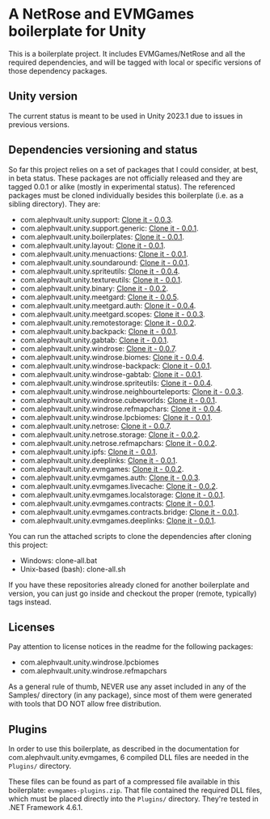 # A NetRose and EVMGames boilerplate for Unity

This is a boilerplate project. It includes EVMGames/NetRose and all the required dependencies, and will be tagged with local or specific versions of those dependency packages.

Unity version
-------------

The current status is meant to be used in Unity 2023.1 due to issues in previous versions.

Dependencies versioning and status
----------------------------------

So far this project relies on a set of packages that I could consider, at best, in beta status. These packages are not officially released and they are tagged 0.0.1 or alike (mostly in experimental status). The referenced packages must be cloned individually besides this boilerplate (i.e. as a sibling directory). They are:

 - com.alephvault.unity.support: [Clone it - 0.0.3](https://github.com/AlephVault/unity-support/tree/0.0.3).
 - com.alephvault.unity.support.generic: [Clone it - 0.0.1](https://github.com/AlephVault/unity-support-generic/tree/0.0.1).
 - com.alephvault.unity.boilerplates: [Clone it - 0.0.1](https://github.com/AlephVault/unity-boilerplates/tree/0.0.1).
 - com.alephvault.unity.layout: [Clone it - 0.0.1](https://github.com/AlephVault/unity-layout/tree/0.0.1).
 - com.alephvault.unity.menuactions: [Clone it - 0.0.1](https://github.com/AlephVault/unity-menu-actions/tree/0.0.1).
 - com.alephvault.unity.soundaround: [Clone it - 0.0.1](https://github.com/AlephVault/unity-soundaround/tree/0.0.1).
 - com.alephvault.unity.spriteutils: [Clone it - 0.0.4](https://github.com/AlephVault/unity-spriteutils/tree/0.0.4).
 - com.alephvault.unity.textureutils: [Clone it - 0.0.1](https://github.com/AlephVault/unity-textureutils/tree/0.0.1).
 - com.alephvault.unity.binary: [Clone it - 0.0.2](https://github.com/AlephVault/unity-binary/tree/0.0.2).
 - com.alephvault.unity.meetgard: [Clone it - 0.0.5](https://github.com/AlephVault/unity-meetgard/tree/0.0.5).
 - com.alephvault.unity.meetgard.auth: [Clone it - 0.0.4](https://github.com/AlephVault/unity-meetgard-auth/tree/0.0.4).
 - com.alephvault.unity.meetgard.scopes: [Clone it - 0.0.3](https://github.com/AlephVault/unity-meetgard-scopes/tree/0.0.3).
 - com.alephvault.unity.remotestorage: [Clone it - 0.0.2](https://github.com/AlephVault/unity-remotestorage/tree/0.0.2).
 - com.alephvault.unity.backpack: [Clone it - 0.0.1](https://github.com/AlephVault/unity-backpack/tree/0.0.1).
 - com.alephvault.unity.gabtab: [Clone it - 0.0.1](https://github.com/AlephVault/unity-gabtab/tree/0.0.1).
 - com.alephvault.unity.windrose: [Clone it - 0.0.7](https://github.com/AlephVault/unity-windrose/tree/0.0.7).
 - com.alephvault.unity.windrose.biomes: [Clone it - 0.0.4](https://github.com/AlephVault/unity-windrose-biomes/tree/0.0.4).
 - com.alephvault.unity.windrose-backpack: [Clone it - 0.0.1](https://github.com/AlephVault/unity-windrose-backpack-plugin/tree/0.0.1).
 - com.alephvault.unity.windrose-gabtab: [Clone it - 0.0.1](https://github.com/AlephVault/unity-windrose-gabtab-plugin/tree/0.0.1).
 - com.alephvault.unity.windrose.spriteutils: [Clone it - 0.0.4](https://github.com/AlephVault/unity-windrose-spriteutils/tree/0.0.4).
 - com.alephvault.unity.windrose.neighbourteleports: [Clone it - 0.0.3](https://github.com/AlephVault/unity-windrose-neighbourteleports/tree/0.0.3).
 - com.alephvault.unity.windrose.cubeworlds: [Clone it - 0.0.1](https://github.com/AlephVault/unity-windrose-cubeworlds/tree/0.0.1).
 - com.alephvault.unity.windrose.refmapchars: [Clone it - 0.0.4](https://github.com/AlephVault/unity-windrose-refmapchars/tree/0.0.4).
 - com.alephvault.unity.windrose.lpcbiomes: [Clone it - 0.0.1](https://github.com/AlephVault/unity-windrose-lpcbiomes/0.0.1).
 - com.alephvault.unity.netrose: [Clone it - 0.0.7](https://github.com/AlephVault/unity-netrose/tree/0.0.7).
 - com.alephvault.unity.netrose.storage: [Clone it - 0.0.2](https://github.com/AlephVault/unity-netrose-storage/tree/0.0.2).
 - com.alephvault.unity.netrose.refmapchars: [Clone it - 0.0.2](https://github.com/AlephVault/unity-netrose-refmapchars/tree/0.0.2).
 - com.alephvault.unity.ipfs: [Clone it - 0.0.1](https://github.com/AlephVault/unity-ipfs/tree/0.0.1).
 - com.alephvault.unity.deeplinks: [Clone it - 0.0.1](https://github.com/AlephVault/unity-deeplinks.git/tree/0.0.1).
 - com.alephvault.unity.evmgames: [Clone it - 0.0.2](https://github.com/AlephVault/unity-evmgames/tree/0.0.2).
 - com.alephvault.unity.evmgames.auth: [Clone it - 0.0.3](https://github.com/AlephVault/unity-evmgames-auth/tree/0.0.3).
 - com.alephvault.unity.evmgames.livecache: [Clone it - 0.0.2](https://github.com/AlephVault/unity-evmgames-livecache/tree/0.0.2).
 - com.alephvault.unity.evmgames.localstorage: [Clone it - 0.0.1](https://github.com/AlephVault/unity-evmgames-localstorage/tree/0.0.1).
 - com.alephvault.unity.evmgames.contracts: [Clone it - 0.0.1](https://github.com/AlephVault/unity-evmgames-contracts.git/tree/0.0.1).
 - com.alephvault.unity.evmgames.contracts.bridge: [Clone it - 0.0.1](https://github.com/AlephVault/unity-evmgames-bridge-contract/tree/0.0.1).
 - com.alephvault.unity.evmgames.deeplinks: [Clone it - 0.0.1](https://github.com/AlephVault/unity-evmgames-deeplinks.git/tree/0.0.1).

You can run the attached scripts to clone the dependencies after cloning this project:

 - Windows: clone-all.bat
 - Unix-based (bash): clone-all.sh
 
If you have these repositories already cloned for another boilerplate and version, you can just go inside and checkout the proper (remote, typically) tags instead.

Licenses
--------

Pay attention to license notices in the readme for the following packages:

 - com.alephvault.unity.windrose.lpcbiomes
 - com.alephvault.unity.windrose.refmapchars

As a general rule of thumb, NEVER use any asset included in any of the Samples/ directory (in any package), since most of them were generated with tools that DO NOT allow free distribution.

Plugins
-------

In order to use this boilerplate, as described in the documentation for com.alephvault.unity.evmgames, 6 compiled DLL files are needed in the `Plugins/` directory.

These files can be found as part of a compressed file available in this boilerplate: `evmgames-plugins.zip`. That file contained the required DLL files, which must be placed directly into the `Plugins/` directory.
They're tested in .NET Framework 4.6.1.

